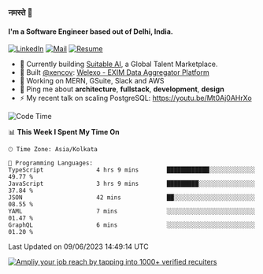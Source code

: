 ### नमस्ते 🙏

#### I'm a Software Engineer based out of Delhi, India.

[![LinkedIn](https://img.shields.io/badge/linkedin-%230077B5.svg)](https://linkedin.com/in/sambhav2612)
[![Mail](https://img.shields.io/badge/gmail-D14836)](mailto:sambhavjain2612@gmail.com)
[![Resume](https://img.shields.io/badge/resume-%23#FFFF00.svg)](https://mega.nz/file/IjA3yaoB#BFfQg1-aKva0piAd_wWs8Hf5dlnYRQ2ZkwtYwNMzBhA)

- 🏢 Currently building [Suitable AI](https://suitable.ai), a Global Talent Marketplace.
- 💅 Built [@xencov](https://github.com/xencov): [Welexo - EXIM Data Aggregator Platform](https://welexo.com)
- 🌱 Working on MERN, GSuite, Slack and AWS
- 💬 Ping me about **architecture**, **fullstack**, **development**, **design**
- ⚡️ My recent talk on scaling PostgreSQL: https://youtu.be/Mt0Aj0AHrXo

<!--START_SECTION:waka-->
![Code Time](http://img.shields.io/badge/Code%20Time-3%2C447%20hrs%2059%20mins-blue)

📊 **This Week I Spent My Time On** 

```text
🕑︎ Time Zone: Asia/Kolkata

💬 Programming Languages: 
TypeScript               4 hrs 9 mins        ████████████░░░░░░░░░░░░░   49.77 % 
JavaScript               3 hrs 9 mins        █████████░░░░░░░░░░░░░░░░   37.84 % 
JSON                     42 mins             ██░░░░░░░░░░░░░░░░░░░░░░░   08.55 % 
YAML                     7 mins              ░░░░░░░░░░░░░░░░░░░░░░░░░   01.47 % 
GraphQL                  6 mins              ░░░░░░░░░░░░░░░░░░░░░░░░░   01.20 % 
```


 Last Updated on 09/06/2023 14:49:14 UTC
<!--END_SECTION:waka-->

[![Ampliy your job reach by tapping into 1000+ verified recuiters](https://user-images.githubusercontent.com/19583619/212717528-45b497fd-e886-4452-90fe-93829667bd63.png)](https://suitable.ai)

